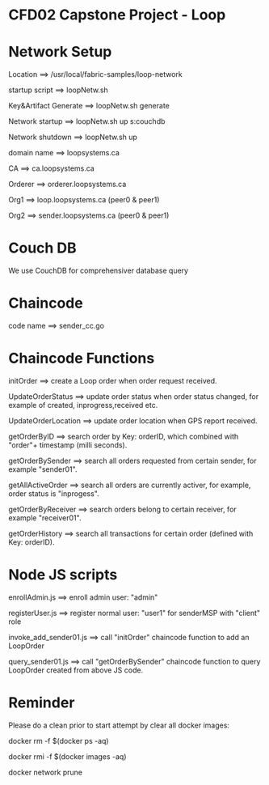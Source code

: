 
CFD02 Capstone Project - Loop
=========

Network Setup
=========
Location ==> /usr/local/fabric-samples/loop-network

startup script ==> loopNetw.sh

Key&Artifact Generate ==> loopNetw.sh generate

Network startup ==> loopNetw.sh up s:couchdb

Network shutdown ==> loopNetw.sh up

domain name ==> loopsystems.ca
	
CA ==> ca.loopsystems.ca

Orderer ==> orderer.loopsystems.ca

Org1 ==> loop.loopsystems.ca (peer0 & peer1)

Org2 ==> sender.loopsystems.ca (peer0 & peer1)


Couch DB
========
We use CouchDB for comprehensiver database query


Chaincode
========
code name ==> sender_cc.go


Chaincode Functions
=========
initOrder  ==> create a Loop order when order request received.

UpdateOrderStatus ==> update order status when order status changed, for example of created, inprogress,received etc.

UpdateOrderLocation ==> update order location when GPS report received. 

getOrderByID ==> search order by Key: orderID, which combined with "order"+ timestamp (milli seconds).

getOrderBySender ==> search all orders requested from certain sender, for example "sender01".

getAllActiveOrder  ==> search all orders are currently activer, for example, order status is "inprogess".

getOrderByReceiver ==> search orders belong to certain receiver, for example "receiver01".

getOrderHistory ==> search all transactions for certain order (defined with Key: orderID).


Node JS scripts
=======
enrollAdmin.js  ==> enroll admin user: "admin"

registerUser.js ==> register normal user: "user1" for senderMSP with "client" role

invoke_add_sender01.js ==> call "initOrder" chaincode function to add an LoopOrder

query_sender01.js ==> call "getOrderBySender" chaincode function to query LoopOrder created from above JS code.


Reminder
=======
Please do a clean prior to start attempt by clear all docker images:

docker rm -f $(docker ps -aq)

docker rmi -f $(docker images -aq)

docker network prune

